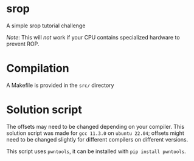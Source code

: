 # srop
A simple srop tutorial challenge

_Note_: This will _not_ work if your CPU contains specialized hardware to prevent ROP.

# Compilation

A Makefile is provided in the `src/` directory

# Solution script

The offsets may need to be changed depending on your compiler. This solution script was made for `gcc 11.3.0` on `ubuntu 22.04`; offsets might need to be changed slightly for different compilers on different versions.

This script uses `pwntools`, it can be installed with `pip install pwntools`.
